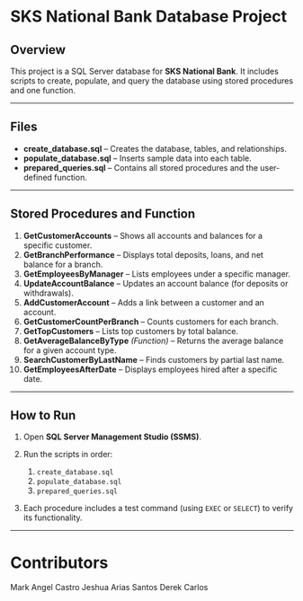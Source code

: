 # SKS National Bank Database Project

## Overview

This project is a SQL Server database for **SKS National Bank**.
It includes scripts to create, populate, and query the database using stored procedures and one function.

---

## Files

* **create_database.sql** – Creates the database, tables, and relationships.
* **populate_database.sql** – Inserts sample data into each table.
* **prepared_queries.sql** – Contains all stored procedures and the user-defined function.

---

## Stored Procedures and Function

1. **GetCustomerAccounts** – Shows all accounts and balances for a specific customer.
2. **GetBranchPerformance** – Displays total deposits, loans, and net balance for a branch.
3. **GetEmployeesByManager** – Lists employees under a specific manager.
4. **UpdateAccountBalance** – Updates an account balance (for deposits or withdrawals).
5. **AddCustomerAccount** – Adds a link between a customer and an account.
6. **GetCustomerCountPerBranch** – Counts customers for each branch.
7. **GetTopCustomers** – Lists top customers by total balance.
8. **GetAverageBalanceByType** *(Function)* – Returns the average balance for a given account type.
9. **SearchCustomerByLastName** – Finds customers by partial last name.
10. **GetEmployeesAfterDate** – Displays employees hired after a specific date.

---

## How to Run

1. Open **SQL Server Management Studio (SSMS)**.
2. Run the scripts in order:

   1. `create_database.sql`
   2. `populate_database.sql`
   3. `prepared_queries.sql`
3. Each procedure includes a test command (using `EXEC` or `SELECT`) to verify its functionality.

---

# Contributors

Mark Angel Castro
Jeshua Arias Santos
Derek Carlos

